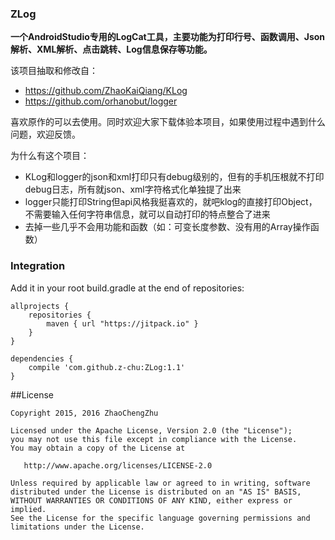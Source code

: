 ### ZLog
**一个AndroidStudio专用的LogCat工具，主要功能为打印行号、函数调用、Json解析、XML解析、点击跳转、Log信息保存等功能。**

该项目抽取和修改自：
* https://github.com/ZhaoKaiQiang/KLog
* https://github.com/orhanobut/logger

喜欢原作的可以去使用。同时欢迎大家下载体验本项目，如果使用过程中遇到什么问题，欢迎反馈。

为什么有这个项目：
* KLog和logger的json和xml打印只有debug级别的，但有的手机压根就不打印debug日志，所有就json、xml字符格式化单独提了出来
* logger只能打印String但api风格我挺喜欢的，就吧klog的直接打印Object，不需要输入任何字符串信息，就可以自动打印的特点整合了进来
* 去掉一些几乎不会用功能和函数（如：可变长度参数、没有用的Array操作函数）

### Integration

Add it in your root build.gradle at the end of repositories:
```
allprojects {
    repositories {
        maven { url "https://jitpack.io" }
    }
}
```

```
dependencies {
    compile 'com.github.z-chu:ZLog:1.1'
}
```

##License

```
Copyright 2015, 2016 ZhaoChengZhu

Licensed under the Apache License, Version 2.0 (the "License");
you may not use this file except in compliance with the License.
You may obtain a copy of the License at

   http://www.apache.org/licenses/LICENSE-2.0

Unless required by applicable law or agreed to in writing, software
distributed under the License is distributed on an "AS IS" BASIS,
WITHOUT WARRANTIES OR CONDITIONS OF ANY KIND, either express or implied.
See the License for the specific language governing permissions and
limitations under the License.
```
